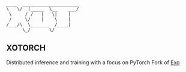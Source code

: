 ```
____  _____________________
\   \/  |_____  \__    ___/
 \     / /   |   \|    |   
 /     \/    |    \    |   
/___/\  \_______  /____|   
      \_/       \/       
```

## XOTORCH 
Distributed inference and training with a focus on PyTorch
Fork of [Exo](https://github.com/exo-explore/exo)